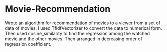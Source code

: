 # Movie-Recommendation
Wrote an algorithm for recommendation of movies  to a viewer from a set of  data of movies.
I used TfidfVectorizer to convert the data to numerical form. 
Then used cosine_similarity to find the regression among the watched movie and the other movies.
Then arranged in decreasing order of regression coefficient.
